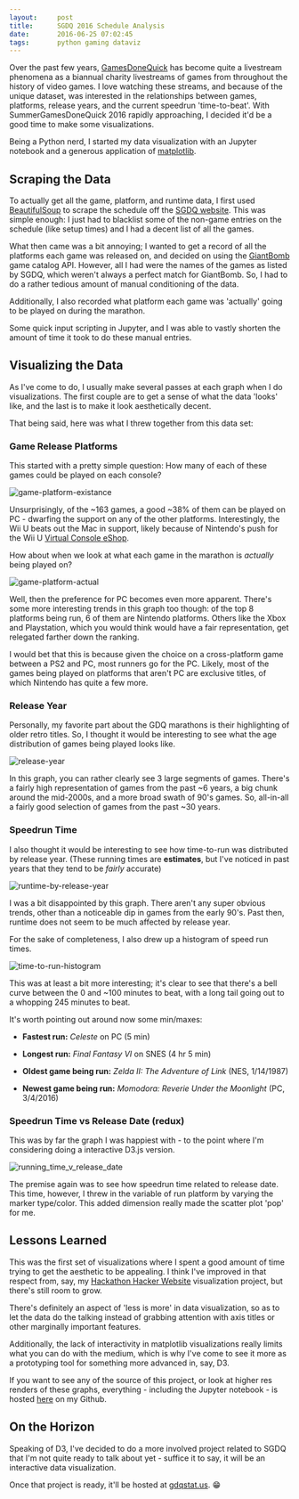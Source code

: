 ```yaml
---
layout:     post
title:      SGDQ 2016 Schedule Analysis
date:       2016-06-25 07:02:45
tags:       python gaming dataviz
---
```


Over the past few years, [GamesDoneQuick](https://gamesdonequick.com/) has become quite a livestream phenomena as a biannual charity livestreams of games from throughout the history of video games. I love watching these streams, and because of the unique dataset, was interested in the relationships between games, platforms, release years, and the current speedrun 'time-to-beat'. With SummerGamesDoneQuick 2016 rapidly approaching, I decided it'd be a good time to make some visualizations.

Being a Python nerd, I started my data visualization with an Jupyter notebook and a generous application of [matplotlib](http://matplotlib.org/).
<!--break-->

## Scraping the Data

To actually get all the game, platform, and runtime data, I first used [BeautifulSoup](https://www.crummy.com/software/BeautifulSoup/) to scrape the schedule off the [SGDQ website](https://gamesdonequick.com/schedule). This was simple enough: I just had to blacklist some of the non-game entries on the schedule (like setup times) and I had a decent list of all the games.

What then came was a bit annoying; I wanted to get a record of all the platforms each game was released on, and decided on using the [GiantBomb](http://www.giantbomb.com/api/) game catalog API. However, all I had were the names of the games as listed by SGDQ, which weren't always a perfect match for GiantBomb. So, I had to do a rather tedious amount of manual conditioning of the data.

Additionally, I also recorded what platform each game was 'actually' going to be played on during the marathon.

Some quick input scripting in Jupyter, and I was able to vastly shorten the amount of time it took to do these manual entries.

## Visualizing the Data

As I've come to do, I usually make several passes at each graph when I do visualizations. The first couple are to get a sense of what the data 'looks' like, and the last is to make it look aesthetically decent.

That being said, here was what I threw together from this data set:

### Game Release Platforms
This started with a pretty simple question: How many of each of these games could be played on each console?

![game-platform-existance](/img/sgdq-2016-graphs/general_platform_counts.png)

Unsurprisingly, of the ~163 games, a good ~38% of them can be played on PC - dwarfing the support on any of the other platforms. Interestingly, the Wii U beats out the Mac in support, likely because of Nintendo's push for the Wii U [Virtual Console eShop](http://www.nintendo.com/wiiu/eshop/virtual-console).

How about when we look at what each game in the marathon is _actually_ being played on?

![game-platform-actual](/img/sgdq-2016-graphs/platforms_run.png)

Well, then the preference for PC becomes even more apparent. There's some more interesting trends in this graph too though: of the top 8 platforms being run, 6 of them are Nintendo platforms. Others like the Xbox and Playstation, which you would think would have a fair representation, get relegated farther down the ranking.

I would bet that this is because given the choice on a cross-platform game between a PS2 and PC, most runners go for the PC. Likely, most of the games being played on platforms that aren't PC are exclusive titles, of which Nintendo has quite a few more.

### Release Year

Personally, my favorite part about the GDQ marathons is their highlighting of older retro titles. So, I thought it would be interesting to see what the age distribution of games being played looks like.

![release-year](/img/sgdq-2016-graphs/num_games_by_year.png)

In this graph, you can rather clearly see 3 large segments of games. There's a fairly high representation of games from the past ~6 years, a big chunk around the mid-2000s, and a more broad swath of 90's games. So, all-in-all a fairly good selection of games from the past ~30 years.

### Speedrun Time

I also thought it would be interesting to see how time-to-run was distributed by release year. (These running times are **estimates**, but I've noticed in past years that they tend to be _fairly_ accurate)

![runtime-by-release-year](/img/sgdq-2016-graphs/time_by_release_date.png)

I was a bit disappointed by this graph. There aren't any super obvious trends, other than a noticeable dip in games from the early 90's. Past then, runtime does not seem to be much affected by release year.

For the sake of completeness, I also drew up a histogram of speed run times.

![time-to-run-histogram](/img/sgdq-2016-graphs/time_to_run_histogram.png)

This was at least a bit more interesting; it's clear to see that there's a bell curve between the 0 and ~100 minutes to beat, with a long tail going out to a whopping 245 minutes to beat.

It's worth pointing out around now some min/maxes:

* **Fastest run:** *Celeste* on PC (5 min)
* **Longest run:** *Final Fantasy VI* on SNES (4 hr 5 min)

* **Oldest game being run:** *Zelda II: The Adventure of Link* (NES, 1/14/1987)
* **Newest game being run:** *Momodora: Reverie Under the Moonlight* (PC, 3/4/2016)

### Speedrun Time vs Release Date (redux)

This was by far the graph I was happiest with - to the point where I'm considering doing a interactive D3.js version.

![running_time_v_release_date](/img/sgdq-2016-graphs/running_time_v_release_date.png)

The premise again was to see how speedrun time related to release date. This time, however, I threw in the variable of run platform by varying the marker type/color. This added dimension really made the scatter plot 'pop' for me.

## Lessons Learned

This was the first set of visualizations where I spent a good amount of time trying to get the aesthetic to be appealing. I think I've improved in that respect from, say, my [Hackathon Hacker Website](http://benjamincongdon.me/blog/2016/05/01/Optimizing-Personal-Websites-An-Analysis-of-the-Hackathon-Hackers-Website-List/) visualization project, but there's still room to grow.

There's definitely an aspect of 'less is more' in data visualization, so as to let the data do the talking instead of grabbing attention with axis titles or other marginally important features.

Additionally, the lack of interactivity in matplotlib visualizations really limits what you can do with the medium, which is why I've come to see it more as a prototyping tool for something more advanced in, say, D3. 

If you want to see any of the source of this project, or look at higher res renders of these graphs, everything - including the Jupyter notebook - is hosted [here](https://github.com/bcongdon/sgdq-2016-schedule-analysis) on my Github.

## On the Horizon

Speaking of D3, I've decided to do a more involved project related to SGDQ that I'm not quite ready to talk about yet - suffice it to say, it will be an interactive data visualization.

Once that project is ready, it'll be hosted at [gdqstat.us](http://gdqstat.us). 😁